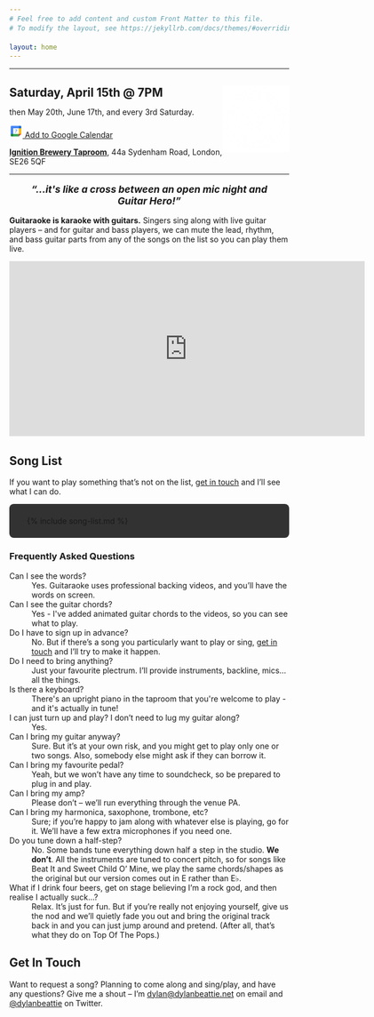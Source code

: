 ```yaml
---
# Feel free to add content and custom Front Matter to this file.
# To modify the layout, see https://jekyllrb.com/docs/themes/#overriding-theme-defaults

layout: home
---
```

<hr />
<section style="text-align: left;">
<a href="https://ignition.beer/">
<img src="ignition-logo-white-on-trans.webp" style="float: right; width: 120px; height: 120px;" />
</a>
    <h2 style="margin-bottom: 2px;">Saturday, April 15th @ 7PM</h2>
    <p>then May 20th, June 17th, and every 3rd Saturday.</p>
    <p><a class="google-calendar-link" href="https://calendar.google.com/calendar/u/0/r/eventedit?text=Guitaraoke&dates=20230415T190000Z/20230415T220000Z&details=https://guitaraoke.live&location=Ignition Brewery,+44A Sydenham Rd,+London+SE26+5QX,+UK&recur=FREQ=MONTHLY;UNTIL=20230901T000000Z;BYDAY=3SA">
        <img src="/assets/img/google_calendar_7_2x.png" style="width: 24px; height: 24px;" /> Add to Google Calendar</a>
    </p>
    <p><a style="font-weight: bold;" href="https://ignition.beer/">Ignition Brewery Taproom</a>, 44a Sydenham Road, London, SE26 5QF</p>
</section>
<hr />
<div style="font-weight: bold; font-style: italic; text-align: center; font-size: 125%; margin: 16px;">
“...it's like a cross between an open mic night and Guitar Hero!”
</div>
<p><strong>Guitaraoke is karaoke with guitars.</strong> Singers sing along with live guitar players – and for guitar and bass players, we can mute the lead, rhythm, and bass guitar parts from any of the songs on the list so you can play them live.</p>
<section class="youtube-wrapper">
    <iframe width="640" height="315" src="https://www.youtube.com/embed/r_e4PJLCEdg" title="YouTube video player" frameborder="0" allow="accelerometer; autoplay; clipboard-write; encrypted-media; gyroscope; picture-in-picture" allowfullscreen></iframe>
</section>

## Song List

If you want to play something that’s not on the list, [get in touch](#get-in-touch) and I’ll see what I can do.

<div style="background: rgba(0,0,0,0.8); padding: 8px; border-radius: 8px;">
<ul>
{% include song-list.md %}
</ul>
</div>

### Frequently Asked Questions

<dl>
    <dt>Can I see the words?</dt>
    <dd>Yes. Guitaraoke uses professional backing videos, and you’ll have the words on screen.</dd>
    <dt>Can I see the guitar chords?</dt>
    <dd>Yes - I've added animated guitar chords to the videos, so you can see what to play.</dd>
    <dt>Do I have to sign up in advance?</dt>
    <dd>No. But if there’s a song you particularly want to play or sing, <a href="#get-in-touch">get in touch</a> and I’ll try to make it happen.</dd>
    <dt>Do I need to bring anything?</dt>
    <dd>Just your favourite plectrum. I’ll provide instruments, backline, mics... all the things.</dd>
    <dt>Is there a keyboard?</dt>
    <dd>There's an upright piano in the taproom that you're welcome to play - and it's actually in tune!</dd>
    <dt>I can just turn up and play? I don’t need to lug my guitar along?</dt>
    <dd>Yes.</dd>
    <dt>Can I bring my guitar anyway?</dt>
    <dd>Sure. But it’s at your own risk, and you might get to play only one or two songs. Also, somebody else might ask if they can borrow it.</dd>
    <dt>Can I bring my favourite pedal?</dt>
    <dd>Yeah, but we won’t have any time to soundcheck, so be prepared to plug in and play.</dd>
    <dt>Can I bring my amp?</dt>
    <dd>Please don’t – we’ll run everything through the venue PA.</dd>
    <dt>Can I bring my harmonica, saxophone, trombone, etc?</dt>
    <dd>Sure; if you’re happy to jam along with whatever else is playing, go for it. We’ll have a few extra microphones if you need one.</dd>
    <dt>Do you tune down a half-step?</dt>
    <dd>No. Some bands tune everything down half a step in the studio. <strong>We don’t</strong>. All the instruments are tuned to concert pitch, so for songs like Beat It and Sweet Child O’ Mine, we play the same chords/shapes as the original but our version comes out in E rather than E♭.</dd>
    <dt>What if I drink four beers, get on stage believing I’m a rock god, and then realise I actually suck...?</dt>
    <dd>Relax. It’s just for fun. But if you’re really not enjoying yourself, give us the nod and we’ll quietly fade you out and bring the original track back in and you can just jump around and pretend. (After all, that’s what they do on Top Of The Pops.)</dd>
</dl>

## Get In Touch

Want to request a song? Planning to come along and sing/play, and have any questions? Give me a shout – I’m [dylan@dylanbeattie.net](mailto:dylan@dylanbeattie.net) on email and [@dylanbeattie](https://twitter.com/dylanbeattie) on Twitter.
